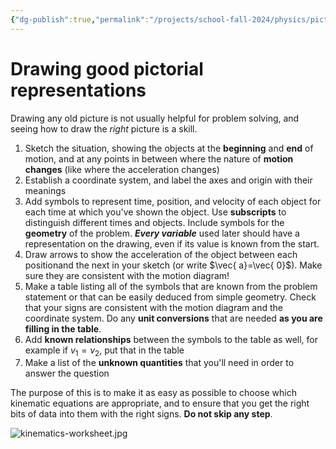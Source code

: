 ```yaml
---
{"dg-publish":true,"permalink":"/projects/school-fall-2024/physics/pictorial-representation/"}
---
```



# Drawing good pictorial representations

Drawing any old picture is not usually helpful for problem solving, and seeing how to draw the *right* picture is a skill. 

1. Sketch the situation, showing the objects at the **beginning** and **end** of motion, and at any points in between where the nature of **motion changes** (like where the acceleration changes)
2. Establish a coordinate system, and label the axes and origin with their meanings
3. Add symbols to represent time, position, and velocity of each object for each time at which you've shown the object. Use **subscripts** to distinguish different times and objects. Include symbols for the **geometry** of the problem. ***Every variable*** used later should have a representation on the drawing, even if its value is known from the start.
4. Draw arrows to show the acceleration of the object between each positionand the next in your sketch (or write $\vec{ a}=\vec{ 0}$). Make sure they are consistent with the motion diagram!
5. Make a table listing all of the symbols that are known from the problem statement or that can be easily deduced from simple geometry. Check that your signs are consistent with the motion diagram and the coordinate system. Do any **unit conversions** that are needed **as you are filling in the table**.
6. Add **known relationships** between the symbols to the table as well, for example if $v_{1}=v_{2}$, put that in the table
7. Make a list of the **unknown quantities** that you'll need in order to answer the question

The purpose of this is to make it as easy as possible to choose which kinematic equations are appropriate, and to ensure that you get the right bits of data into them with the right signs. **Do not skip any step**.

![kinematics-worksheet.jpg](/img/user/projects/school-fall-2024/physics/kinematics-worksheet.jpg)
